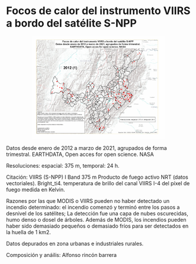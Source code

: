 # Focos de calor del instrumento VIIRS a bordo del satélite S-NPP

<p align="center">
  <img width="360" src="/Animacion_Gif/FocosCalor_Viirs_Byca_2012-2021.1.gif">
</p>

Datos desde enero de 2012 a marzo de 2021, agrupados de forma trimestral.  EARTHDATA, Open acces for open science. NASA

Resoluciones: espacial: 375 m, temporal: 24 h.

Citación:
VIIRS (S-NPP) I Band 375 m Producto de fuego activo NRT (datos vectoriales).
Bright_ti4. temperatura de brillo del canal VIIRS I-4 del píxel de fuego medida en Kelvin.

Razones por las que MODIS o VIIRS pueden no haber detectado un incendio determinado:  el incendio comenzó y terminó entre los pasos a desnivel de los  satélites; La detección fue  una capa de nubes oscurecidas, humo denso o dosel de árboles. Además de MODIS, los
 incendios pueden haber sido demasiado pequeños o demasiado fríos para ser detectados en la huella de 1 km2.
 
 Datos depurados en zona urbanas e industriales rurales.

Composición y anáilis: 
Alfonso rincón barrera
